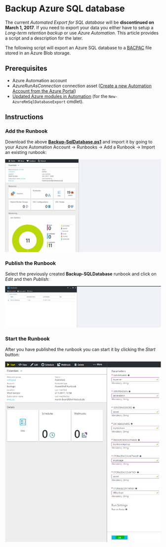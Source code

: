 # Backup Azure SQL database

The current *Automated Export for SQL database* will be **discontinued on March 1, 2017**. If you need to export your data you either have to setup a *Long-term retention backup* or use *Azure Automation*. This article provides a script and a description for the later.

The following script will export an Azure SQL database to a [BACPAC](https://msdn.microsoft.com/library/ee210546.aspx#Anchor_4) file stored in an Azure Blob storage.

## Prerequisites
+ Azure Automation account
+ *AzureRunAsConnection* connection asset ([Create a new Automation Account from the Azure Portal](https://docs.microsoft.com/en-us/azure/automation/automation-sec-configure-azure-runas-account))
+ [Updated Azure modules in Automation](http://dinventive.com/blog/2016/10/13/5-simple-steps-how-to-update-the-default-global-modules-to-latest-version-under-assets-in-microsoft-azure-automation-account/) (for the ```New-AzureRmSqlDatabaseExport``` cmdlet).

## Instructions
### Add the Runbook
Download the above [**Backup-SqlDatabase.ps1**](https://github.com/whiteducksoftware/azure-backupsqldatabase/blob/master/Backup-SqlDatabase.ps1) and import it by going to your Azure Automation Account -> Runbooks -> Add a Runbook -> Import an existing runbook:

![Import Runbook](https://github.com/whiteducksoftware/azure-backupsqldatabase/blob/master/resources/importrunbook.gif)

### Publish the Runbook
Select the previously created **Backup-SQLDatabase** runbook and click on *Edit* and then *Publish*:

![Publish Runbook](https://github.com/whiteducksoftware/azure-backupsqldatabase/blob/master/resources/publishrunbook.gif)

### Start the Runbook
After you have published the runbook you can start it by clicking the *Start* button:

![Start Runbook](https://github.com/whiteducksoftware/azure-backupsqldatabase/blob/master/resources/startrunbook.PNG)
